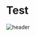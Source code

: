 # Test
![header](https://capsule-render.vercel.app/api?type=slice&color=gradient&height=200&section=footer&text=한%20예징징&fontSize=50)
